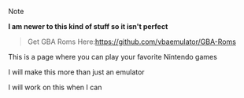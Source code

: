 > [!NOTE]  
> **I am newer to this kind of stuff so it isn't perfect**

> Get GBA Roms Here:https://github.com/vbaemulator/GBA-Roms

This is a page where you can play your favorite Nintendo games

I will make this more than just an emulator

I will work on this when I can


[GBA-Roms]: https://github.com/vbaemulator/GBA-Roms
